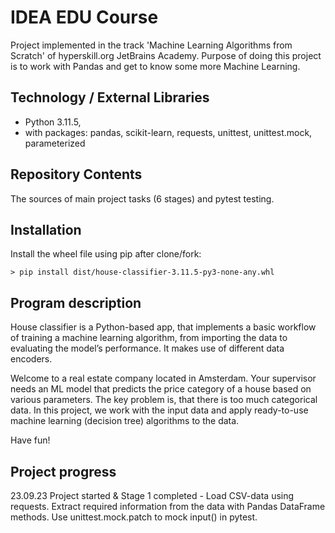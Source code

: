 # IDEA EDU Course

Project implemented in the track 'Machine Learning Algorithms from Scratch' of hyperskill.org JetBrains Academy. 
Purpose of doing this project is to work with Pandas and get to know some more Machine Learning.

## Technology / External Libraries

- Python 3.11.5,
- with packages: pandas, scikit-learn, requests, unittest, unittest.mock, parameterized

## Repository Contents

The sources of main project tasks (6 stages) and pytest testing.

## Installation

Install the wheel file using pip after clone/fork:

    > pip install dist/house-classifier-3.11.5-py3-none-any.whl

## Program description

House classifier is a Python-based app, that implements a basic workflow of training a machine learning algorithm,
from importing the data to evaluating the model’s performance. It makes use of different data encoders.

Welcome to a real estate company located in Amsterdam. Your supervisor needs an ML model that predicts the price category
of a house based on various parameters. The key problem is, that there is too much categorical data. In this project,
we work with the input data and apply ready-to-use machine learning (decision tree) algorithms to the data.

Have fun!

## Project progress

[//]: # (Project was completed on 18.09.23)

23.09.23 Project started & Stage 1 completed - Load CSV-data using requests. Extract required information from the data
with Pandas DataFrame methods. Use unittest.mock.patch to mock input() in pytest.
